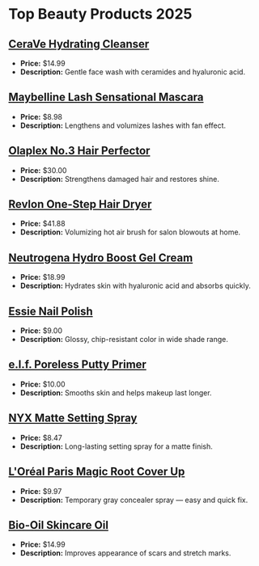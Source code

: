 # Top Beauty Products 2025

## [CeraVe Hydrating Cleanser](https://www.amazon.com/dp/B01MSSDEPK?tag=mychanneld-20)
- **Price:** $14.99
- **Description:** Gentle face wash with ceramides and hyaluronic acid.

## [Maybelline Lash Sensational Mascara](https://www.amazon.com/dp/B00PFCT0ZA?tag=mychanneld-20)
- **Price:** $8.98
- **Description:** Lengthens and volumizes lashes with fan effect.

## [Olaplex No.3 Hair Perfector](https://www.amazon.com/dp/B00SNM5US4?tag=mychanneld-20)
- **Price:** $30.00
- **Description:** Strengthens damaged hair and restores shine.

## [Revlon One-Step Hair Dryer](https://www.amazon.com/dp/B01LSUQSB0?tag=mychanneld-20)
- **Price:** $41.88
- **Description:** Volumizing hot air brush for salon blowouts at home.

## [Neutrogena Hydro Boost Gel Cream](https://www.amazon.com/dp/B00NR1YQK4?tag=mychanneld-20)
- **Price:** $18.99
- **Description:** Hydrates skin with hyaluronic acid and absorbs quickly.

## [Essie Nail Polish](https://www.amazon.com/dp/B00O1A35PQ?tag=mychanneld-20)
- **Price:** $9.00
- **Description:** Glossy, chip-resistant color in wide shade range.

## [e.l.f. Poreless Putty Primer](https://www.amazon.com/dp/B07L4JL8Z5?tag=mychanneld-20)
- **Price:** $10.00
- **Description:** Smooths skin and helps makeup last longer.

## [NYX Matte Setting Spray](https://www.amazon.com/dp/B00B4YVU4G?tag=mychanneld-20)
- **Price:** $8.47
- **Description:** Long-lasting setting spray for a matte finish.

## [L'Oréal Paris Magic Root Cover Up](https://www.amazon.com/dp/B01M7Z83KD?tag=mychanneld-20)
- **Price:** $9.97
- **Description:** Temporary gray concealer spray — easy and quick fix.

## [Bio-Oil Skincare Oil](https://www.amazon.com/dp/B004AI97MA?tag=mychanneld-20)
- **Price:** $14.99
- **Description:** Improves appearance of scars and stretch marks.

